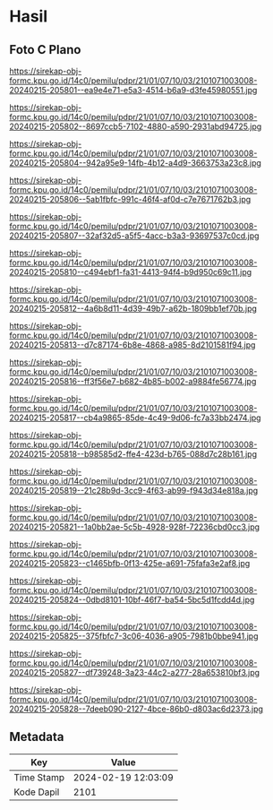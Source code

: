 # Hasil

## Foto C Plano

https://sirekap-obj-formc.kpu.go.id/14c0/pemilu/pdpr/21/01/07/10/03/2101071003008-20240215-205801--ea9e4e71-e5a3-4514-b6a9-d3fe45980551.jpg

https://sirekap-obj-formc.kpu.go.id/14c0/pemilu/pdpr/21/01/07/10/03/2101071003008-20240215-205802--8697ccb5-7102-4880-a590-2931abd94725.jpg

https://sirekap-obj-formc.kpu.go.id/14c0/pemilu/pdpr/21/01/07/10/03/2101071003008-20240215-205804--942a95e9-14fb-4b12-a4d9-3663753a23c8.jpg

https://sirekap-obj-formc.kpu.go.id/14c0/pemilu/pdpr/21/01/07/10/03/2101071003008-20240215-205806--5ab1fbfc-991c-46f4-af0d-c7e7671762b3.jpg

https://sirekap-obj-formc.kpu.go.id/14c0/pemilu/pdpr/21/01/07/10/03/2101071003008-20240215-205807--32af32d5-a5f5-4acc-b3a3-93697537c0cd.jpg

https://sirekap-obj-formc.kpu.go.id/14c0/pemilu/pdpr/21/01/07/10/03/2101071003008-20240215-205810--c494ebf1-fa31-4413-94f4-b9d950c69c11.jpg

https://sirekap-obj-formc.kpu.go.id/14c0/pemilu/pdpr/21/01/07/10/03/2101071003008-20240215-205812--4a6b8d11-4d39-49b7-a62b-1809bb1ef70b.jpg

https://sirekap-obj-formc.kpu.go.id/14c0/pemilu/pdpr/21/01/07/10/03/2101071003008-20240215-205813--d7c87174-6b8e-4868-a985-8d2101581f94.jpg

https://sirekap-obj-formc.kpu.go.id/14c0/pemilu/pdpr/21/01/07/10/03/2101071003008-20240215-205816--ff3f56e7-b682-4b85-b002-a9884fe56774.jpg

https://sirekap-obj-formc.kpu.go.id/14c0/pemilu/pdpr/21/01/07/10/03/2101071003008-20240215-205817--cb4a9865-85de-4c49-9d06-fc7a33bb2474.jpg

https://sirekap-obj-formc.kpu.go.id/14c0/pemilu/pdpr/21/01/07/10/03/2101071003008-20240215-205818--b98585d2-ffe4-423d-b765-088d7c28b161.jpg

https://sirekap-obj-formc.kpu.go.id/14c0/pemilu/pdpr/21/01/07/10/03/2101071003008-20240215-205819--21c28b9d-3cc9-4f63-ab99-f943d34e818a.jpg

https://sirekap-obj-formc.kpu.go.id/14c0/pemilu/pdpr/21/01/07/10/03/2101071003008-20240215-205821--1a0bb2ae-5c5b-4928-928f-72236cbd0cc3.jpg

https://sirekap-obj-formc.kpu.go.id/14c0/pemilu/pdpr/21/01/07/10/03/2101071003008-20240215-205823--c1465bfb-0f13-425e-a691-75fafa3e2af8.jpg

https://sirekap-obj-formc.kpu.go.id/14c0/pemilu/pdpr/21/01/07/10/03/2101071003008-20240215-205824--0dbd8101-10bf-46f7-ba54-5bc5d1fcdd4d.jpg

https://sirekap-obj-formc.kpu.go.id/14c0/pemilu/pdpr/21/01/07/10/03/2101071003008-20240215-205825--375fbfc7-3c06-4036-a905-7981b0bbe941.jpg

https://sirekap-obj-formc.kpu.go.id/14c0/pemilu/pdpr/21/01/07/10/03/2101071003008-20240215-205827--df739248-3a23-44c2-a277-28a653810bf3.jpg

https://sirekap-obj-formc.kpu.go.id/14c0/pemilu/pdpr/21/01/07/10/03/2101071003008-20240215-205828--7deeb090-2127-4bce-86b0-d803ac6d2373.jpg


## Metadata

| Key        | Value               |
| ---------- | ------------------- |
| Time Stamp | 2024-02-19 12:03:09 |
| Kode Dapil | 2101                |



